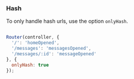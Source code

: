 ### Hash

To only handle hash urls, use the option `onlyHash`.

```javascript

Router(controller, {
  '/': 'homeOpened',
  '/messages': 'messagesOpened',
  '/messages/:id': 'messageOpened'
}, {
  onlyHash: true
});
```
